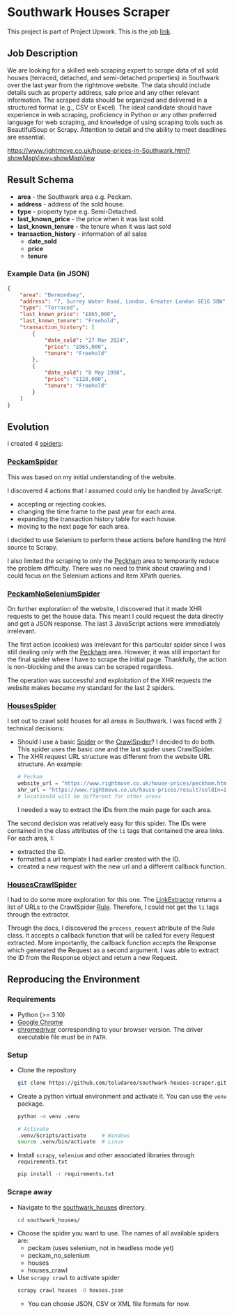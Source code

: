 # Southwark Houses Scraper
This project is part of Project Upwork. This is the job [link](https://www.upwork.com/jobs/~01c861c72b750458ce).

## Job Description
We are looking for a skilled web scraping expert to scrape data of all sold houses (terraced, detached, and semi-detached properties) in Southwark over the last year from the rightmove website. The data should include details such as property address, sale price and any other relevant information. The scraped data should be organized and delivered in a structured format (e.g., CSV or Excel). The ideal candidate should have experience in web scraping, proficiency in Python or any other preferred language for web scraping, and knowledge of using scraping tools such as BeautifulSoup or Scrapy. Attention to detail and the ability to meet deadlines are essential.

https://www.rightmove.co.uk/house-prices-in-Southwark.html?showMapView=showMapView

## Result Schema
- **area** - the Southwark area e.g. Peckam.
- **address** - address of the sold house.
- **type** - property type e.g. Semi-Detached.
- **last_known_price** - the price when it was last sold.
- **last_known_tenure** - the tenure when it was last sold
- **transaction_history** - information of all sales
    - **date_sold**
    - **price**
    - **tenure**

### Example Data (in JSON)
```json
{
    "area": "Bermondsey",
    "address": "7, Surrey Water Road, London, Greater London SE16 5BW",
    "type": "Terraced",
    "last_known_price": "£865,000",
    "last_known_tenure": "Freehold",
    "transaction_history": [
        {
            "date_sold": "27 Mar 2024",
            "price": "£865,000",
            "tenure": "Freehold"
        },
        {
            "date_sold": "8 May 1998",
            "price": "£128,000",
            "tenure": "Freehold"
        }
    ]
}
```

## Evolution
I created 4 [spiders](https://docs.scrapy.org/en/latest/topics/spiders.html):

### [PeckamSpider](./southwark_houses/southwark_houses/spiders/peckham.py)
This was based on my initial understanding of the website.

I discovered 4 actions that I assumed could only be handled by JavaScript:
- accepting or rejecting cookies.
- changing the time frame to the past year for each area.
- expanding the transaction history table for each house.
- moving to the next page for each area.

I decided to use Selenium to perform these actions before handling the html source to Scrapy.

I also limited the scraping to only the [Peckham](https://www.rightmove.co.uk/house-prices/peckham.html?showMapView=showMapView) area to temporarily reduce the problem difficulty. There was no need to think about crawling and I could focus on the Selenium actions and item XPath queries.

### [PeckamNoSeleniumSpider](./southwark_houses/southwark_houses/spiders/peckam_no_selenium.py)
On further exploration of the website, I discovered that it made XHR requests to get the house data. This meant I could request the data directly and get a JSON response. The last 3 JavaScript actions were immediately irrelevant.

The first action (cookies) was irrelevant for this particular spider since I was still dealing only with the [Peckham](https://www.rightmove.co.uk/house-prices/peckham.html?showMapView=showMapView) area. However, it was still important for the final spider where I have to scrape the initial page. Thankfully, the action is non-blocking and the areas can be scraped regardless.

The operation was successful and exploitation of the XHR requests the website makes became my standard for the last 2 spiders.

### [HousesSpider](./southwark_houses/southwark_houses/spiders/houses.py)
I set out to crawl sold houses for all areas in Southwark. I was faced with 2 technical decisions:
- Should I use a basic [Spider](https://docs.scrapy.org/en/latest/topics/spiders.html#scrapy-spider) or the [CrawlSpider](https://docs.scrapy.org/en/latest/topics/spiders.html#crawlspider)? I decided to do both. This spider uses the basic one and the last spider uses CrawlSpider.
- The XHR request URL structure was different from the website URL structure. An example:
    ```python
    # Peckam
    website_url = "https://www.rightmove.co.uk/house-prices/peckham.html?showMapView=showMapView"
    xhr_url = "https://www.rightmove.co.uk/house-prices/result?soldIn=1&filterName=Sold%20in&locationType=REGION&locationId=85428&page=1"
    # locationId will be different for other areas
    ``` 
    I needed a way to extract the IDs from the main page for each area.

The second decision was relatively easy for this spider. The IDs were contained in the class attributes of the `li` tags that contained the area links. For each area, I:
- extracted the ID.
- formatted a url template I had earlier created with the ID.
- created a new request with the new url and a different callback function.

### [HousesCrawlSpider](./southwark_houses/southwark_houses/spiders/houses_crawl.py)
I had to do some more exploration for this one. The [LinkExtractor](https://docs.scrapy.org/en/latest/topics/link-extractors.html) returns a list of URLs to the CrawlSpider [Rule](https://docs.scrapy.org/en/latest/topics/spiders.html#crawling-rules). Therefore, I could not get the `li` tags through the extractor.

Through the docs, I discovered the `process_request` attribute of the Rule class. It accepts a callback function that will be called for every Request extracted. More importantly, the callback function accepts the Response which generated the Request as a second argument. I was able to extract the ID from the Response object and return a new Request.

## Reproducing the Environment
### Requirements
- Python (>= 3.10)
- [Google Chrome](https://www.google.com/chrome/)
- [chromedriver](https://developer.chrome.com/docs/chromedriver/downloads) corresponding to your browser version. The driver executable file must be in `PATH`.
### Setup
- Clone the repository
    ```bash
    git clone https://github.com/toludaree/southwark-houses-scraper.git
    ```
- Create a python virtual environment and activate it. You can use the `venv` package.
    ```bash
    python -m venv .venv

    # Activate
    .venv/Scripts/activate     # Windows
    source .venv/bin/activate  # Linux
    ```
- Install `scrapy`, `selenium` and other associated libraries through `requirements.txt`
    ```bash
    pip install -r requirements.txt
    ```
### Scrape away
- Navigate to the [southwark_houses](./southwark_houses/) directory.
    ```bash
    cd southwark_houses/
    ```
- Choose the spider you want to use. The names of all available spiders are:
    - peckam (uses selenium, not in headless mode yet)
    - peckam_no_selenium
    - houses
    - houses_crawl
- Use `scrapy crawl` to activate spider
    ```bash
    scrapy crawl houses -O houses.json
    ```
    - You can choose JSON, CSV or XML file formats for now.
